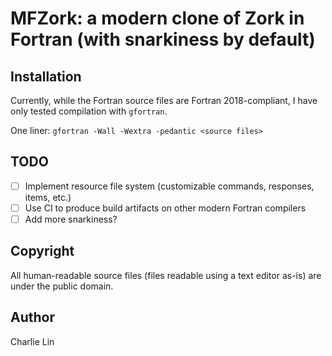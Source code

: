 # MFZork: a modern clone of Zork in Fortran (with snarkiness by default)

## Installation

Currently, while the Fortran source files are Fortran 2018-compliant, I have
only tested compilation with `gfortran`.

One liner: `gfortran -Wall -Wextra -pedantic <source files>`

## TODO

* [ ] Implement resource file system (customizable commands, responses, items, etc.)
* [ ] Use CI to produce build artifacts on other modern Fortran compilers
* [ ] Add more snarkiness?

## Copyright

All human-readable source files (files readable using a text editor as-is) are
under the public domain.

## Author

Charlie Lin
